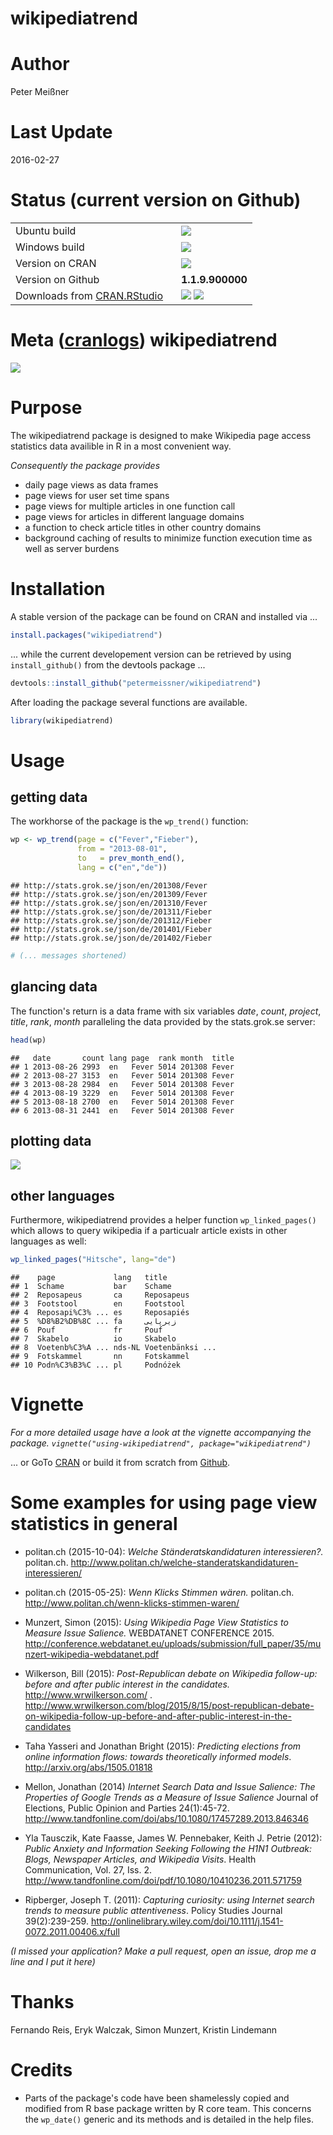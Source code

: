 # wikipediatrend

# Author

Peter Meißner



# Last Update

2016-02-27





# Status (current version on Github)



<table>
<tr>
<td> 
Ubuntu build 
</td>
<td> 
<a href="https://travis-ci.org/petermeissner/wikipediatrend">
<img src="https://api.travis-ci.org/petermeissner/wikipediatrend.svg?branch=master">
</a>
</td>
</tr>
<tr>
<td> 
Windows build
</td>
<td> 
<a href="https://ci.appveyor.com/project/petermeissner/wikipediatrend">
<img src="http://ci.appveyor.com/api/projects/status/github/petermeissner/wikipediatrend">
</a>
</td>
</tr>
<tr>
<td>
Version on CRAN  
</td> 
<td>
<a href="https://cran.r-project.org/web/packages/wikipediatrend/index.html">
<img src="http://www.r-pkg.org/badges/version/wikipediatrend">
</a>
</td>
</tr>
<tr>
<td>
Version on Github
</td> 
<td>
<b>1.1.9.900000</b>
</td>
</tr>
<tr>
<td>
Downloads from <a href='http://cran.rstudio.com/'>CRAN.RStudio</a>&nbsp;&nbsp;&nbsp;
</td>
<td>
<img src="http://cranlogs.r-pkg.org/badges/grand-total/wikipediatrend">
<img src="http://cranlogs.r-pkg.org/badges/wikipediatrend">
</td>
</tr>

</table>



# Meta ([cranlogs](https://github.com/metacran/cranlogs)) wikipediatrend

![](Readme_files/figure-html/unnamed-chunk-3-1.png)




# Purpose

The wikipediatrend package is designed to make Wikipedia page access statistics data availible in R in a most convenient way. 

*Consequently the package provides* 

- daily page views as data frames 
- page views for user set time spans
- page views for multiple articles in one function call
- page views for articles in different language domains
- a function to check article titles in other country domains
- background caching of results to minimize function execution time as well as server burdens






# Installation 

A stable version of the package can be found on CRAN and installed via ...

```r
install.packages("wikipediatrend")
```

... while the current developement version can be retrieved by using `install_github()` from the devtools package ... 


```r
devtools::install_github("petermeissner/wikipediatrend")
```

After loading the package several functions are available.


```r
library(wikipediatrend)
```




# Usage

## getting data

The workhorse of the package is the `wp_trend()` function:


```r
wp <- wp_trend(page = c("Fever","Fieber"), 
               from = "2013-08-01", 
               to   = prev_month_end(), 
               lang = c("en","de"))
```

```
## http://stats.grok.se/json/en/201308/Fever
## http://stats.grok.se/json/en/201309/Fever
## http://stats.grok.se/json/en/201310/Fever
## http://stats.grok.se/json/de/201311/Fieber
## http://stats.grok.se/json/de/201312/Fieber
## http://stats.grok.se/json/de/201401/Fieber
## http://stats.grok.se/json/de/201402/Fieber
```

```r
# (... messages shortened)
```


## glancing data

The function's return is a data frame with six variables *date*, *count*, *project*, *title*, *rank*, *month* paralleling the data provided by the stats.grok.se server:


```r
head(wp)
```

```
##   date       count lang page  rank month  title
## 1 2013-08-26 2993  en   Fever 5014 201308 Fever
## 2 2013-08-27 3153  en   Fever 5014 201308 Fever
## 3 2013-08-28 2984  en   Fever 5014 201308 Fever
## 4 2013-08-19 3229  en   Fever 5014 201308 Fever
## 5 2013-08-18 2700  en   Fever 5014 201308 Fever
## 6 2013-08-31 2441  en   Fever 5014 201308 Fever
```

## plotting data

![](Readme_files/figure-html/unnamed-chunk-9-1.png)


## other languages

Furthermore, wikipediatrend provides a helper function `wp_linked_pages()` which allows to query wikipedia if a particualr article exists in other languages as well: 


```r
wp_linked_pages("Hitsche", lang="de")
```

```
##    page             lang   title           
## 1  Schame           bar    Schame          
## 2  Reposapeus       ca     Reposapeus      
## 3  Footstool        en     Footstool       
## 4  Reposapi%C3% ... es     Reposapiés      
## 5  %D8%B2%DB%8C ... fa     زیرپایی         
## 6  Pouf             fr     Pouf            
## 7  Skabelo          io     Skabelo         
## 8  Voetenb%C3%A ... nds-NL Voetenbänksi ...
## 9  Fotskammel       nn     Fotskammel      
## 10 Podn%C3%B3%C ... pl     Podnóżek
```


# Vignette

*For a more detailed usage have a look at the vignette accompanying the package. `vignette("using-wikipediatrend", package="wikipediatrend")`*

... or GoTo [CRAN](http://cran.r-project.org/web/packages/wikipediatrend/index.html) or build it from scratch from [Github](https://raw.githubusercontent.com/petermeissner/wikipediatrend/master/vignettes/using-wikipediatrend.Rmd).



# Some examples for using page view statistics in general 

- politan.ch (2015-10-04): *Welche Ständeratskandidaturen interessieren?.* politan.ch. http://www.politan.ch/welche-standeratskandidaturen-interessieren/

- politan.ch (2015-05-25): *Wenn Klicks Stimmen wären.* politan.ch. http://www.politan.ch/wenn-klicks-stimmen-waren/

- Munzert, Simon (2015): *Using Wikipedia Page View Statistics to Measure Issue Salience.* WEBDATANET CONFERENCE 2015. http://conference.webdatanet.eu/uploads/submission/full_paper/35/munzert-wikipedia-webdatanet.pdf

- Wilkerson, Bill (2015): *Post-Republican debate on Wikipedia follow-up: before and after public interest in the candidates.* http://www.wrwilkerson.com/ .
http://www.wrwilkerson.com/blog/2015/8/15/post-republican-debate-on-wikipedia-follow-up-before-and-after-public-interest-in-the-candidates

- Taha Yasseri and Jonathan Bright (2015): *Predicting elections from online information flows: towards theoretically informed models*. http://arxiv.org/abs/1505.01818

- Mellon, Jonathan (2014) *Internet Search Data and Issue Salience: The Properties of Google Trends as a Measure of Issue Salience* Journal of Elections, Public Opinion and Parties 24(1):45-72.
http://www.tandfonline.com/doi/abs/10.1080/17457289.2013.846346 

- Yla Tausczik, Kate Faasse, James W. Pennebaker, Keith J. Petrie (2012): *Public Anxiety and Information Seeking Following the H1N1 Outbreak: Blogs, Newspaper Articles, and Wikipedia Visits*. Health Communication, Vol. 27, Iss. 2.
 http://www.tandfonline.com/doi/pdf/10.1080/10410236.2011.571759

- Ripberger, Joseph T. (2011): *Capturing curiosity: using Internet search trends to measure public attentiveness*. Policy Studies Journal 39(2):239-259.
http://onlinelibrary.wiley.com/doi/10.1111/j.1541-0072.2011.00406.x/full





 
*(I missed your application? Make a pull request, open an issue, drop me a line and I put it here)*



# Thanks 

Fernando Reis, Eryk Walczak, Simon Munzert, Kristin Lindemann





# Credits

- Parts of the package's code have been shamelessly copied and modified from R base package written by R core team. This concerns the `wp_date()` generic and its methods and is detailed in the help files. 




